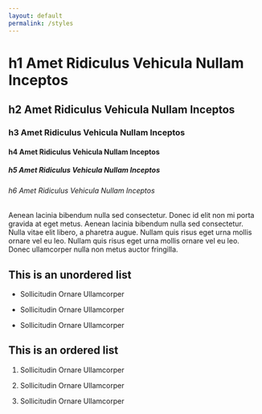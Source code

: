 ```yaml
---
layout: default
permalink: /styles
---
```


# h1 Amet Ridiculus Vehicula Nullam Inceptos

## h2 Amet Ridiculus Vehicula Nullam Inceptos

### h3 Amet Ridiculus Vehicula Nullam Inceptos

#### h4 Amet Ridiculus Vehicula Nullam Inceptos

##### h5 Amet Ridiculus Vehicula Nullam Inceptos

###### h6 Amet Ridiculus Vehicula Nullam Inceptos


Aenean lacinia bibendum nulla sed consectetur. Donec id elit non mi porta gravida at eget metus. Aenean lacinia bibendum nulla sed consectetur. Nulla vitae elit libero, a pharetra augue. Nullam quis risus eget urna mollis ornare vel eu leo. Nullam quis risus eget urna mollis ornare vel eu leo. Donec ullamcorper nulla non metus auctor fringilla.

## This is an unordered list

- Sollicitudin Ornare Ullamcorper

- Sollicitudin Ornare Ullamcorper

- Sollicitudin Ornare Ullamcorper

## This is an ordered list

1. Sollicitudin Ornare Ullamcorper

2. Sollicitudin Ornare Ullamcorper

3. Sollicitudin Ornare Ullamcorper